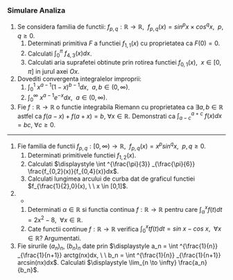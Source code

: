 ### Simulare Analiza
1. Se considera familia de functii: $f_{p,q}: \mathbb{R} \rightarrow \mathbb{R}, \ \ f_{p,q}(x)=sin^p x \times cos^q x, \ \ p,q \ge 0$.
	1. Determinati primitiva $F$ a functiei $f_{1,1}(x)$ cu proprietatea ca $F(0)=0$.
	2. Calculati $\int ^{\pi} _0 \ f_{4,3}(x)dx$.
	3. Calculati aria suprafetei obtinute prin rotirea functiei $f_{0,1}(x), \ \ x \in [0, \pi]$ in jurul axei $Ox$.
2. Dovediti convergenta integralelor improprii:
	1. $\int ^1 _0 \ x^{a-1}(1-x)^{b-1}dx, \ \ a,b \in (0, \infty)$.
	2. $\int ^{\infty} _0 \ x^{a-1}e^{-x}dx, \ \ a \in (0, \infty)$.
3. Fie $f : \mathbb{R} \rightarrow \mathbb{R}$ o functie integrabila Riemann cu proprietatea ca $\exists a,b \in \mathbb{R}$ astfel ca $f(a-x)+f(a+x)=b, \ \forall x \in \mathbb{R}$.
   Demonstrati ca $\int ^{a+c} _{a-c} \ f(x)dx = bc, \ \forall c \ge 0$.

---

1. Fie familia de functii $f_{p,q}:[0, \infty) \rightarrow \mathbb{R}, \ \ f_{p,q}(x) = x^p sin^q x, \ \ p,q \ge 0$.
	1. Determinati primitivele functiei $f_{1,2}(x)$.
	2. Calculati $\displaystyle \int ^{\frac{\pi}{3}} _{\frac{\pi}{6}} \frac{f_{0,2}(x)}{f_{0,4}(x)}dx$.
	3. Calculati lungimea arcului de curba dat de graficul functiei $f_{\frac{1}{2},0}(x), \ \ x \in [0,1]$.
2. -
	1. Determinati $\alpha \in \mathbb{R}$ si functia continua $f: \mathbb{R} \rightarrow \mathbb{R}$ pentru care $\int ^x _{\alpha} f(t) dt = 2x^2-8, \ \ \forall x \in \mathbb{R}$.
	2. Cate functii continue $f:\mathbb{R} \rightarrow \mathbb{R}$ verifica $\int ^x _0 tf(t)dt = sin \ x - cos \ x, \ \ \forall x \in \mathbb{R}$?
	   Argumentati.
3. Fie sirurile $(a_n)_n, \ (b_n)_n$ date prin $\displaystyle a_n = \int ^{\frac{1}{n}} _{\frac{1}{n+1}} arctg(nx)dx, \ \ b_n = \int ^{\frac{1}{n}} _{\frac{1}{n+1}} arcsin(nx)dx$.
   Calculati $\displaystyle \lim_{n \to \infty} \frac{a_n}{b_n}$.
   